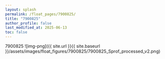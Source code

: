 ```yaml
---
layout: splash
permalink: /float_pages/7900825/
title: "7900825"
author_profile: false
last_modified_at: 2025-06-13
toc: false
---
```

 
7900825
![img-png]({{ site.url }}{{ site.baseurl }}/assets/images/float_figures/7900825/7900825_Sprof_processed_v2.png)